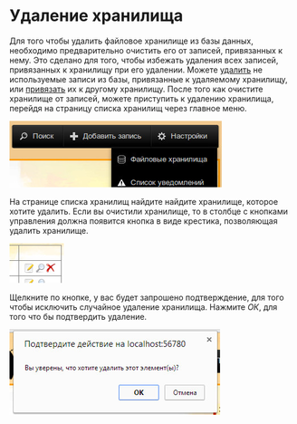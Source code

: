 # Удаление хранилища

Для того чтобы удалить файловое хранилище из базы данных, необходимо предварительно очистить его от записей,
привязанных к нему. Это сделано для того, чтобы избежать удаления всех записей, привязанных к хранилищу при его удалении.
Можете [удалить](/ru/user/item/delete.md) не используемые записи из базы, привязанные к удаляемому хранилищу, или
[привязать](/ru/user/item/change.md) их к другому хранилищу. После того как очистите хранилище от записей, можете
приступить к удалению хранилища, перейдя на страницу списка хранилищ через главное меню.

![Список хранилищ](https://raw.githubusercontent.com/anime-db/anime-db-docs/master/images/ru/storage/menu.jpg)

На странице списка хранилищ найдите найдите хранилище, которое хотите удалить. Если вы очистили хранилище, то в столбце
с кнопками управления должна появится кнопка в виде крестика, позволяющая удалить хранилище.

![Удаление хранилища](https://raw.githubusercontent.com/anime-db/anime-db-docs/master/images/ru/storage/controls.jpg)

Щелкните по кнопке, у вас будет запрошено подтверждение, для того чтобы исключить случайное удаление хранилища.
Нажмите *ОК*, для того что бы подтвердить удаление.

![Подтверждение удаления](https://raw.githubusercontent.com/anime-db/anime-db-docs/master/images/ru/confirm_delete.jpg)